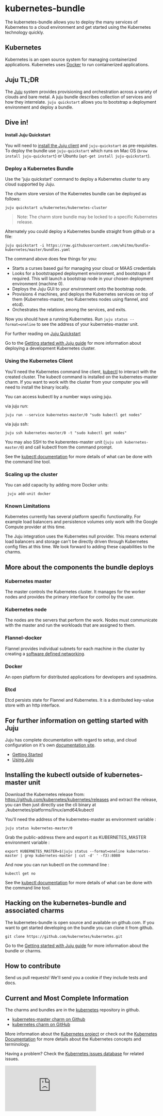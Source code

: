 # kubernetes-bundle

The kubernetes-bundle allows you to deploy the many services of
Kubernetes to a cloud environment and get started using the Kubernetes
technology quickly.

## Kubernetes

Kubernetes is an open source system for managing containerized
applications.  Kubernetes uses [Docker](http://docker.com) to run
containerized applications.

## Juju TL;DR

The [Juju](https://jujucharms.com) system provides provisioning and
orchestration across a variety of clouds and bare metal. A juju bundle
describes collection of services and how they interrelate. `juju
quickstart` allows you to bootstrap a deployment environment and
deploy a bundle.

## Dive in!

#### Install Juju Quickstart

You will need to
[install the Juju client](https://jujucharms.com/get-started) and
`juju-quickstart` as pre-requisites.  To deploy the bundle use
`juju-quickstart` which runs on Mac OS (`brew install
juju-quickstart`) or Ubuntu (`apt-get install juju-quickstart`).

### Deploy a Kubernetes Bundle

Use the 'juju quickstart' command to deploy a Kubernetes cluster to any cloud
supported by Juju.  

The charm store version of the Kubernetes bundle can be deployed as follows:

    juju quickstart u/kubernetes/kubernetes-cluster

> Note: The charm store bundle may be locked to a specific Kubernetes release.

Alternately you could deploy a Kubernetes bundle straight from github or a file:

    juju quickstart -i https://raw.githubusercontent.com/whitmo/bundle-kubernetes/master/bundles.yaml

The command above does few things for you:

- Starts a curses based gui for managing your cloud or MAAS credentials
- Looks for a bootstrapped deployment environment, and bootstraps if
  required. This will launch a bootstrap node in your chosen
  deployment environment (machine 0).
- Deploys the Juju GUI to your environment onto the bootstrap node.
- Provisions 4 machines, and deploys the Kubernetes services on top of
  them (Kubernetes-master, two Kubernetes nodes using flannel, and etcd).
- Orchestrates the relations among the services, and exits.

Now you should have a running Kubernetes. Run `juju status
--format=oneline` to see the address of your kubernetes-master unit.

For further reading on [Juju Quickstart](https://pypi.python.org/pypi/juju-quickstart)

Go to the [Getting started with Juju guide](https://github.com/kubernetes/kubernetes/blob/master/docs/getting-started-guides/juju.md)
for more information about deploying a development Kubernetes cluster.

### Using the Kubernetes Client

You'll need the Kubernetes command line client,
[kubectl](https://github.com/kubernetes/kubernetes/blob/master/docs/user-guide/kubectl/kubectl.md)
to interact with the created cluster.  The kubectl command is
installed on the kubernetes-master charm. If you want to work with
the cluster from your computer you will need to install the binary
locally.

You can access kubectl by a number ways using juju.

via juju run:

    juju run --service kubernetes-master/0 "sudo kubectl get nodes"

via juju ssh:

    juju ssh kubernetes-master/0 -t "sudo kubectl get nodes"

You may also SSH to the kuberentes-master unit (`juju ssh kubernetes-master/0`)
and call kubectl from the command prompt.

See the
[kubectl documentation](https://github.com/kubernetes/kubernetes/blob/master/docs/user-guide/kubectl/kubectl.md)
for more details of what can be done with the command line tool.

### Scaling up the cluster

You can add capacity by adding more Docker units:

     juju add-unit docker

### Known Limitations

Kubernetes currently has several platform specific functionality. For
example load balancers and persistence volumes only work with the
Google Compute provider at this time.

The Juju integration uses the Kubernetes null provider. This means
external load balancers and storage can't be directly driven through
Kubernetes config files at this time. We look forward to adding these
capabilities to the charms.


## More about the components the bundle deploys

### Kubernetes master

The master controls the Kubernetes cluster.  It manages for the worker
nodes and provides the primary interface for control by the user.

### Kubernetes node

The nodes are the servers that perform the work.  Nodes must
communicate with the master and run the workloads that are assigned to
them.

### Flannel-docker

Flannel provides individual subnets for each machine in the cluster by
creating a
[software defined networking](http://en.wikipedia.org/wiki/Software-defined_networking).

### Docker

An open platform for distributed applications for developers and sysadmins.

### Etcd

Etcd persists state for Flannel and Kubernetes. It is a distributed
key-value store with an http interface.


## For further information on getting started with Juju

Juju has complete documentation with regard to setup, and cloud
configuration on it's own
[documentation site](https://jujucharms.com/docs/).

- [Getting Started](https://jujucharms.com/docs/stable/getting-started)
- [Using Juju](https://jujucharms.com/docs/stable/charms)


## Installing the kubectl outside of kubernetes-master unit

Download the Kubernetes release from:
https://github.com/kubernetes/kubernetes/releases and extract
the release, you can then just directly use the cli binary at
./kubernetes/platforms/linux/amd64/kubectl

You'll need the address of the kubernetes-master as environment variable :

    juju status kubernetes-master/0

Grab the public-address there and export it as KUBERNETES_MASTER
environment variable :

    export KUBERNETES_MASTER=$(juju status --format=oneline kubernetes-master | grep kubernetes-master | cut -d' ' -f3):8080

And now you can run kubectl on the command line :

    kubectl get no

See the
[kubectl documentation](https://github.com/kubernetes/kubernetes/blob/master/docs/user-guide/kubectl/kubectl.md)
for more details of what can be done with the command line tool.


## Hacking on the kubernetes-bundle and associated charms

The kubernetes-bundle is open source and available on github.com.  If
you want to get started developing on the bundle you can clone it from
github.  

    git clone https://github.com/kubernetes/kubernetes.git

Go to the [Getting started with Juju guide](https://github.com/kubernetes/kubernetes/blob/master/docs/getting-started-guides/juju.md)
for more information about the bundle or charms.

## How to contribute

Send us pull requests!  We'll send you a cookie if they include tests and docs.


## Current and Most Complete Information

The charms and bundles are in the [kubernetes](https://github.com/kubernetes/kubernetes)
repository in github.

 - [kubernetes-master charm on Github](https://github.com/kubernetes/kubernetes/tree/master/cluster/juju/charms/trusty/kubernetes-master)
 - [kubernetes charm on GitHub](https://github.com/kubernetes/kubernetes/tree/master/cluster/juju/charms/trusty/kubernetes)


More information about the
[Kubernetes project](https://github.com/kubernetes/kubernetes)
or check out the
[Kubernetes Documentation](https://github.com/kubernetes/kubernetes/tree/master/docs)
for more details about the Kubernetes concepts and terminology.

Having a problem? Check the [Kubernetes issues database](https://github.com/kubernetes/kubernetes/issues)
for related issues.


[![Analytics](https://kubernetes-site.appspot.com/UA-36037335-10/GitHub/cluster/juju/bundles/README.md?pixel)]()
